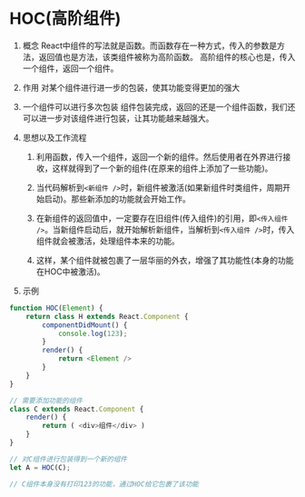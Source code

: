 # HOC(高阶组件)

1. 概念
    React中组件的写法就是函数。而函数存在一种方式，传入的参数是方法，返回值也是方法，该类组件被称为高阶函数。
    高阶组件的核心也是，传入一个组件，返回一个组件。

2. 作用
    对某个组件进行进一步的包装，使其功能变得更加的强大

3. 一个组件可以进行多次包装
    组件包装完成，返回的还是一个组件函数，我们还可以进一步对该组件进行包装，让其功能越来越强大。

4. 思想以及工作流程
   1) 利用函数，传入一个组件，返回一个新的组件。然后使用者在外界进行接收，这样就得到了一个新的组件(在原来的组件上添加了一些功能)。

   2) 当代码解析到`<新组件 />`时，新组件被激活(如果新组件时类组件，周期开始启动)。那些新添加的功能就会开始工作。

   3) 在新组件的返回值中，一定要存在旧组件(传入组件)的引用，即`<传入组件 />`。当新组件启动后，就开始解析新组件，当解析到`<传入组件 />`时，传入组件就会被激活，处理组件本来的功能。
   
   4) 这样，某个组件就被包裹了一层华丽的外衣，增强了其功能性(本身的功能在HOC中被激活)。

4. 示例
```js
function HOC(Element) {
    return class H extends React.Component {
        componentDidMount() {
            console.log(123);
        }
        render() {
            return <Element />
        }
    }
}

// 需要添加功能的组件
class C extends React.Component {
    render() {
        return ( <div>组件</div> )
    }
}

// 对C组件进行包装得到一个新的组件
let A = HOC(C);

// C组件本身没有打印123的功能，通过HOC给它包裹了该功能
```

